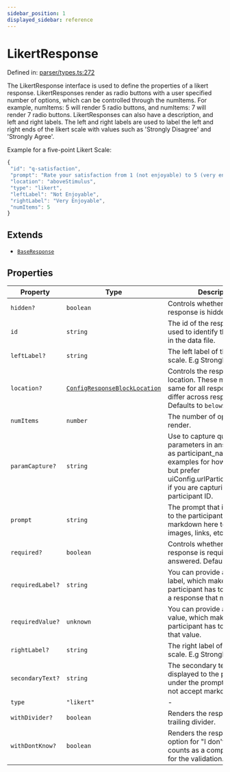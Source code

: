 ```yaml
---
sidebar_position: 1
displayed_sidebar: reference
---
```


# LikertResponse

Defined in: [parser/types.ts:272](https://github.com/revisit-studies/study/blob/31fcae3595a542c4a0975c6994f16db7c44439d4/src/parser/types.ts#L272)

The LikertResponse interface is used to define the properties of a likert response.
LikertResponses render as radio buttons with a user specified number of options, which can be controlled through the numItems. For example, numItems: 5 will render 5 radio buttons, and numItems: 7 will render 7 radio buttons.
LikertResponses can also have a description, and left and right labels.
The left and right labels are used to label the left and right ends of the likert scale with values such as 'Strongly Disagree' and 'Strongly Agree'.

Example for a five-point Likert Scale:

```js
{
 "id": "q-satisfaction",
 "prompt": "Rate your satisfaction from 1 (not enjoyable) to 5 (very enjoyable).",
 "location": "aboveStimulus",
 "type": "likert",
 "leftLabel": "Not Enjoyable",
 "rightLabel": "Very Enjoyable",
 "numItems": 5
}
```

## Extends

- [`BaseResponse`](BaseResponse.md)

## Properties

| Property | Type | Description | Inherited from | Defined in |
| ------ | ------ | ------ | ------ | ------ |
| <a id="hidden"></a> `hidden?` | `boolean` | Controls whether the response is hidden. | [`BaseResponse`](BaseResponse.md).[`hidden`](BaseResponse.md#hidden) | [parser/types.ts:177](https://github.com/revisit-studies/study/blob/31fcae3595a542c4a0975c6994f16db7c44439d4/src/parser/types.ts#L177) |
| <a id="id"></a> `id` | `string` | The id of the response. This is used to identify the response in the data file. | [`BaseResponse`](BaseResponse.md).[`id`](BaseResponse.md#id) | [parser/types.ts:161](https://github.com/revisit-studies/study/blob/31fcae3595a542c4a0975c6994f16db7c44439d4/src/parser/types.ts#L161) |
| <a id="leftlabel"></a> `leftLabel?` | `string` | The left label of the likert scale. E.g Strongly Disagree | - | [parser/types.ts:277](https://github.com/revisit-studies/study/blob/31fcae3595a542c4a0975c6994f16db7c44439d4/src/parser/types.ts#L277) |
| <a id="location"></a> `location?` | [`ConfigResponseBlockLocation`](../type-aliases/ConfigResponseBlockLocation.md) | Controls the response location. These might be the same for all responses, or differ across responses. Defaults to `belowStimulus` | [`BaseResponse`](BaseResponse.md).[`location`](BaseResponse.md#location) | [parser/types.ts:169](https://github.com/revisit-studies/study/blob/31fcae3595a542c4a0975c6994f16db7c44439d4/src/parser/types.ts#L169) |
| <a id="numitems"></a> `numItems` | `number` | The number of options to render. | - | [parser/types.ts:275](https://github.com/revisit-studies/study/blob/31fcae3595a542c4a0975c6994f16db7c44439d4/src/parser/types.ts#L275) |
| <a id="paramcapture"></a> `paramCapture?` | `string` | Use to capture querystring parameters in answers such as participant_name. See the examples for how this is used, but prefer uiConfig.urlParticipantIdParam if you are capturing a participant ID. | [`BaseResponse`](BaseResponse.md).[`paramCapture`](BaseResponse.md#paramcapture) | [parser/types.ts:175](https://github.com/revisit-studies/study/blob/31fcae3595a542c4a0975c6994f16db7c44439d4/src/parser/types.ts#L175) |
| <a id="prompt"></a> `prompt` | `string` | The prompt that is displayed to the participant. You can use markdown here to render images, links, etc. | [`BaseResponse`](BaseResponse.md).[`prompt`](BaseResponse.md#prompt) | [parser/types.ts:163](https://github.com/revisit-studies/study/blob/31fcae3595a542c4a0975c6994f16db7c44439d4/src/parser/types.ts#L163) |
| <a id="required"></a> `required?` | `boolean` | Controls whether the response is required to be answered. Defaults to true. | [`BaseResponse`](BaseResponse.md).[`required`](BaseResponse.md#required) | [parser/types.ts:167](https://github.com/revisit-studies/study/blob/31fcae3595a542c4a0975c6994f16db7c44439d4/src/parser/types.ts#L167) |
| <a id="requiredlabel"></a> `requiredLabel?` | `string` | You can provide a required label, which makes it so a participant has to answer with a response that matches label. | [`BaseResponse`](BaseResponse.md).[`requiredLabel`](BaseResponse.md#requiredlabel) | [parser/types.ts:173](https://github.com/revisit-studies/study/blob/31fcae3595a542c4a0975c6994f16db7c44439d4/src/parser/types.ts#L173) |
| <a id="requiredvalue"></a> `requiredValue?` | `unknown` | You can provide a required value, which makes it so a participant has to answer with that value. | [`BaseResponse`](BaseResponse.md).[`requiredValue`](BaseResponse.md#requiredvalue) | [parser/types.ts:171](https://github.com/revisit-studies/study/blob/31fcae3595a542c4a0975c6994f16db7c44439d4/src/parser/types.ts#L171) |
| <a id="rightlabel"></a> `rightLabel?` | `string` | The right label of the likert scale. E.g Strongly Agree | - | [parser/types.ts:279](https://github.com/revisit-studies/study/blob/31fcae3595a542c4a0975c6994f16db7c44439d4/src/parser/types.ts#L279) |
| <a id="secondarytext"></a> `secondaryText?` | `string` | The secondary text that is displayed to the participant under the prompt. This does not accept markdown. | [`BaseResponse`](BaseResponse.md).[`secondaryText`](BaseResponse.md#secondarytext) | [parser/types.ts:165](https://github.com/revisit-studies/study/blob/31fcae3595a542c4a0975c6994f16db7c44439d4/src/parser/types.ts#L165) |
| <a id="type"></a> `type` | `"likert"` | - | - | [parser/types.ts:273](https://github.com/revisit-studies/study/blob/31fcae3595a542c4a0975c6994f16db7c44439d4/src/parser/types.ts#L273) |
| <a id="withdivider"></a> `withDivider?` | `boolean` | Renders the response with a trailing divider. | [`BaseResponse`](BaseResponse.md).[`withDivider`](BaseResponse.md#withdivider) | [parser/types.ts:179](https://github.com/revisit-studies/study/blob/31fcae3595a542c4a0975c6994f16db7c44439d4/src/parser/types.ts#L179) |
| <a id="withdontknow"></a> `withDontKnow?` | `boolean` | Renders the response with an option for "I don't know". This counts as a completed answer for the validation. | [`BaseResponse`](BaseResponse.md).[`withDontKnow`](BaseResponse.md#withdontknow) | [parser/types.ts:181](https://github.com/revisit-studies/study/blob/31fcae3595a542c4a0975c6994f16db7c44439d4/src/parser/types.ts#L181) |
